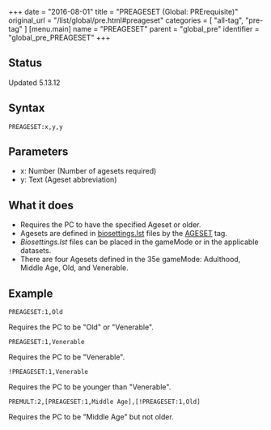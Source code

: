 +++
date = "2016-08-01"
title = "PREAGESET (Global: PRErequisite)"
original_url = "/list/global/pre.html#preageset"
categories = [ "all-tag", "pre-tag" ]
[menu.main]
    name = "PREAGESET"
    parent = "global_pre"
    identifier = "global_pre_PREAGESET"
+++

## Status

Updated 5.13.12

## Syntax

`PREAGESET:x,y,y`

## Parameters

-   x: Number (Number of agesets required)
-   y: Text (Ageset abbreviation)



What it does
------------

-   Requires the PC to have the specified Ageset or older.
-   Agesets are defined in
    [biosettings.lst](/list/system/biosettings.html) files by the
    [AGESET](/list/system/biosettings/ageset.html) tag.
-   *Biosettings.lst* files can be placed in the gameMode or in the
    applicable datasets.
-   There are four Agesets defined in the 35e gameMode: Adulthood,
    Middle Age, Old, and Venerable.

Example
-------

`PREAGESET:1,Old`

Requires the PC to be "Old" or "Venerable".

`PREAGESET:1,Venerable`

Requires the PC to be "Venerable".

`!PREAGESET:1,Venerable`

Requires the PC to be younger than "Venerable".

`PREMULT:2,[PREAGESET:1,Middle Age],[!PREAGESET:1,Old]`

Requires the PC to be "Middle Age" but not older.

